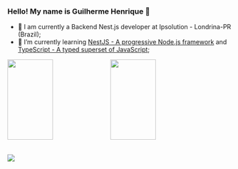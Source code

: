 ### Hello! My name is Guilherme Henrique  👋

<!--
**GuilhermeHS2/GuilhermeHS2** is a ✨ _special_ ✨ repository because its `README.md` (this file) appears on your GitHub profile.
-->

- 🔭 I am currently a Backend Nest.js developer at Ipsolution - Londrina-PR (Brazil);
- 🌱 I’m currently learning [NestJS - A progressive Node.js framework](https://nestjs.com/) and [TypeScript - A typed superset of JavaScript](https://www.typescriptlang.org/);

<div>
  <img height="180em" width="45%" src="https://github-readme-stats.vercel.app/api?username=GuilhermeHS2&show_icons=true&theme=tokyonight">
  <img height="180em" width="45%" src="https://github-readme-stats.vercel.app/api/top-langs/?username=GuilhermeHS2&layout=compact&theme=tokyonight">
</div>
  
  ##
 
<div> 
  <a href="https://www.linkedin.com/in/guilhermehs2/" target="_blank"><img src="https://img.shields.io/badge/-LinkedIn-%230077B5?style=for-the-badge&logo=linkedin&logoColor=white" target="_blank"></a>
</div>
